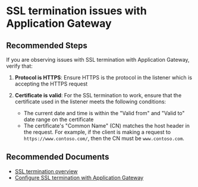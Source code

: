 <properties 
    pageTitle="SSL termination issues"
    description="SSL termination is not working properly"
    service="microsoft.network"
    resource="applicationgateways"
    authors="abshamsft"
    ms.author="absha"
    displayOrder="25"
    selfHelpType="resource"
    articleId="application-gateway-ssl-termination-mooncake"
	resourceTags=""
	productPesIds=""
    supportTopicIds=""
    cloudEnvironments="MoonCake"
 	ownershipId="CloudNet_AzureApplicationGateway"
/>

# SSL termination issues with Application Gateway

## **Recommended Steps**

If you are observing issues with SSL termination with Application Gateway, verify that:

1. **Protocol is HTTPS**: Ensure HTTPS is the protocol in the listener which is accepting the HTTPS request
2. **Certificate is valid**: For the SSL termination to work, ensure that the certificate used in the listener meets the following conditions:

   - The current date and time is within the "Valid from" and "Valid to" date range on the certificate
   - The certificate's "Common Name" (CN) matches the host header in the request. For example, if the client is making a request to `https://www.contoso.com/`, then the CN must be `www.contoso.com`.

## **Recommended Documents**

- [SSL termination overview](https://docs.azure.cn/application-gateway/ssl-overview#ssl-termination)
- [Configure SSL termination with Application Gateway](https://docs.azure.cn/application-gateway/create-ssl-portal)
